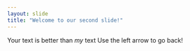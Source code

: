 ```yaml
---
layout: slide
title: "Welcome to our second slide!"
---
```

Your text is better than *my* text
Use the left arrow to go back!
